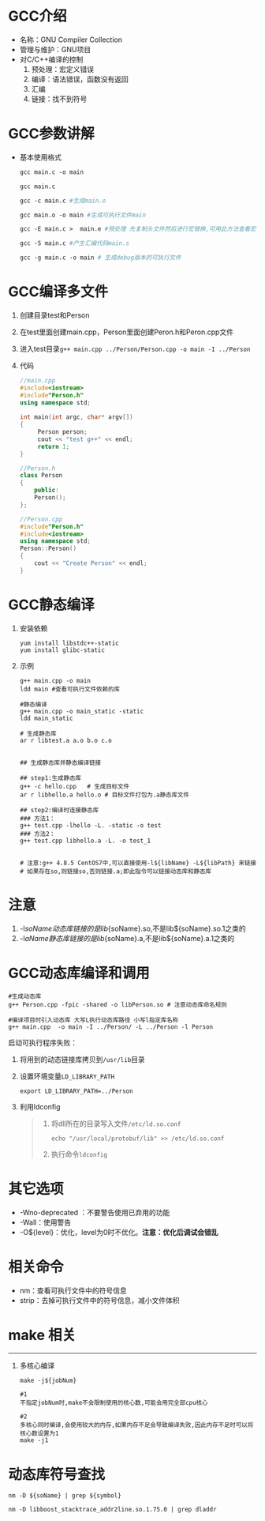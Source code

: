 # GCC介绍

+ 名称：GNU Compiler Collection
+ 管理与维护：GNU项目
+ 对C/C++编译的控制
  1. 预处理：宏定义错误
  2. 编译：语法错误，函数没有返回
  3. 汇编
  4. 链接：找不到符号

# GCC参数讲解

+ 基本使用格式 

  ```makefile
  gcc main.c -o main
  
  gcc main.c
  
  gcc -c main.c #生成main.o
  
  gcc main.o -o main #生成可执行文件main
  
  gcc -E main.c >  main.e #预处理 先复制头文件然后进行宏替换,可用此方法查看宏代码
  
  gcc -S main.c #产生汇编代码main.s
  
  gcc -g main.c -o main # 生成debug版本的可执行文件
  ```

  

# GCC编译多文件

1. 创建目录test和Person

2. 在test里面创建main.cpp，Person里面创建Peron.h和Peron.cpp文件

3. 进入test目录`g++ main.cpp ../Person/Person.cpp -o main -I ../Person`

4. 代码

   ```c++
   //main.cpp 
   #include<iostream>
   #include"Person.h"
   using namespace std;
    
   int main(int argc, char* argv[])
   {
        Person person;
        cout << "test g++" << endl;
        return 1;
   }
   
   //Person.h
   class Person
   {
       public:
       Person();
   };
   
   //Person.cpp
   #include"Person.h"
   #include<iostream>
   using namespace std;
   Person::Person()
   {
       cout << "Create Person" << endl;
   }
   ```

   

# GCC静态编译

1. 安装依赖

   ```shell
   yum install libstdc++-static
   yum install glibc-static
   ```

2. 示例

   ```shell
   g++ main.cpp -o main
   ldd main #查看可执行文件依赖的库
   
   #静态编译
   g++ main.cpp -o main_static -static
   ldd main_static
   
   # 生成静态库
   ar r libtest.a a.o b.o c.o
   
   
   ## 生成静态库并静态编译链接
   
   ## step1:生成静态库
   g++ -c hello.cpp   # 生成目标文件
   ar r libhello.a hello.o # 目标文件打包为.a静态库文件
   
   ## step2:编译时连接静态库
   ### 方法1：
   g++ test.cpp -lhello -L. -static -o test
   ### 方法2：
   g++ test.cpp libhello.a -L. -o test_1
   
   
   # 注意:g++ 4.8.5 CentOS7中,可以直接使用-l${libName} -L${libPath} 来链接
   # 如果存在so,则链接so,否则链接.a;即此指令可以链接动态库和静态库
   ```



# 注意

1. -l${soName}动态库链接的是lib${soName}.so,不是lib${soName}.so.1之类的
2. -l${aName}静态库链接的是lib${soName}.a,不是lib${soName}.a.1之类的

# GCC动态库编译和调用

```shell
#生成动态库
g++ Person.cpp -fpic -shared -o libPerson.so # 注意动态库命名规则

#编译项目时引入动态库 大写L执行动态库路径 小写l指定库名称
g++ main.cpp  -o main -I ../Person/ -L ../Person -l Person
```

启动可执行程序失败：

1. 将用到的动态链接库拷贝到`/usr/lib`目录

2. 设置环境变量`LD_LIBRARY_PATH`

   ```shell
   export LD_LIBRARY_PATH=../Person
   ```
   
3. 利用ldconfig

   > 1. 将dll所在的目录写入文件`/etc/ld.so.conf`
   >
   >    ```shell
   >    echo "/usr/local/protobuf/lib" >> /etc/ld.so.conf
   >    ```
   >
   > 2. 执行命令`ldconfig`






# 其它选项

+ -Wno-deprecated ：不要警告使用已弃用的功能
+ -Wall：使用警告
+ -O${level}：优化，level为0时不优化。**注意：优化后调试会错乱**



# 相关命令

+ nm：查看可执行文件中的符号信息
+ strip：去掉可执行文件中的符号信息，减小文件体积







# make 相关

***

1. 多核心编译

   ```shell
   make -j${jobNum}
   
   #1
   不指定jobNum时,make不会限制使用的核心数,可能会用完全部cpu核心
   
   #2 
   多核心同时编译,会使用较大的内存,如果内存不足会导致编译失败,因此内存不足时可以将核心数设置为1
   make -j1
   ```




# 动态库符号查找

```shell
nm -D ${soName} | grep ${symbol}

nm -D libboost_stacktrace_addr2line.so.1.75.0 | grep dladdr
```

